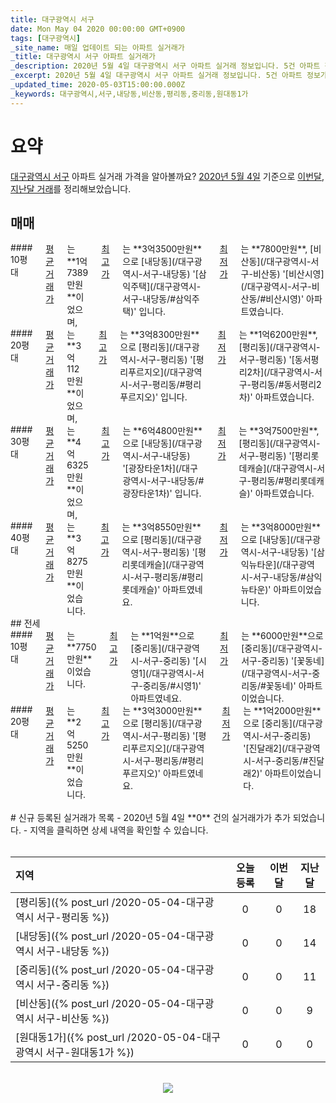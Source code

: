 ```yaml
---
title: 대구광역시 서구
date: Mon May 04 2020 00:00:00 GMT+0900
tags: [대구광역시]
_site_name: 매일 업데이트 되는 아파트 실거래가
_title: 대구광역시 서구 아파트 실거래가
_description: 2020년 5월 4일 대구광역시 서구 아파트 실거래 정보입니다. 5건 아파트 정보가 있습니다.
_excerpt: 2020년 5월 4일 대구광역시 서구 아파트 실거래 정보입니다. 5건 아파트 정보가 있습니다.
_updated_time: 2020-05-03T15:00:00.000Z
_keywords: 대구광역시,서구,내당동,비산동,평리동,중리동,원대동1가
---
```



# 요약
<ins>대구광역시 서구</ins> 아파트 실거래 가격을 알아볼까요? <ins>2020년 5월 4일</ins> 기준으로 <ins>이번달, 지난달 거래</ins>를 정리해보았습니다.

## 매매
<div class="container">
<div class="six columns" markdown="1">
#### 10평대
<ins>평균 거래가</ins>는 **1억7389만원**이었으며, <ins>최고가</ins>는 **3억3500만원**으로 [내당동](/대구광역시-서구-내당동) '[삼익주택](/대구광역시-서구-내당동/#삼익주택)' 입니다. <ins>최저가</ins>는 **7800만원**, [비산동](/대구광역시-서구-비산동) '[비산시영](/대구광역시-서구-비산동/#비산시영)' 아파트였습니다.
</div>
<div class="six columns" markdown="1">
#### 20평대
<ins>평균 거래가</ins>는 **3억112만원**이었으며, <ins>최고가</ins>는 **3억8300만원**으로 [평리동](/대구광역시-서구-평리동) '[평리푸르지오](/대구광역시-서구-평리동/#평리푸르지오)' 입니다. <ins>최저가</ins>는 **1억6200만원**, [평리동](/대구광역시-서구-평리동) '[동서평리2차](/대구광역시-서구-평리동/#동서평리2차)' 아파트였습니다.
</div>
</div>
<div class="container">
<div class="six columns" markdown="1">
#### 30평대
<ins>평균 거래가</ins>는 **4억6325만원**이었으며, <ins>최고가</ins>는 **6억4800만원**으로 [내당동](/대구광역시-서구-내당동) '[광장타운1차](/대구광역시-서구-내당동/#광장타운1차)' 입니다. <ins>최저가</ins>는 **3억7500만원**, [평리동](/대구광역시-서구-평리동) '[평리롯데캐슬](/대구광역시-서구-평리동/#평리롯데캐슬)' 아파트였습니다.
</div>
<div class="six columns" markdown="1">
#### 40평대
<ins>평균 거래가</ins>는 **3억8275만원**이었습니다. <ins>최고가</ins>는 **3억8550만원**으로 [평리동](/대구광역시-서구-평리동) '[평리롯데캐슬](/대구광역시-서구-평리동/#평리롯데캐슬)' 아파트였네요. <ins>최저가</ins>는 **3억8000만원**으로 [내당동](/대구광역시-서구-내당동) '[삼익뉴타운](/대구광역시-서구-내당동/#삼익뉴타운)' 아파트이었습니다.
</div>
</div>
## 전세
<div class="container">
<div class="six columns" markdown="1">
#### 10평대
<ins>평균 거래가</ins>는 **7750만원**이었습니다. <ins>최고가</ins>는 **1억원**으로 [중리동](/대구광역시-서구-중리동) '[시영1](/대구광역시-서구-중리동/#시영1)' 아파트였네요. <ins>최저가</ins>는 **6000만원**으로 [중리동](/대구광역시-서구-중리동) '[꽃동네](/대구광역시-서구-중리동/#꽃동네)' 아파트이었습니다.
</div>
<div class="six columns" markdown="1">
#### 20평대
<ins>평균 거래가</ins>는 **2억5250만원**이었습니다. <ins>최고가</ins>는 **3억3000만원**으로 [평리동](/대구광역시-서구-평리동) '[평리푸르지오](/대구광역시-서구-평리동/#평리푸르지오)' 아파트였네요. <ins>최저가</ins>는 **1억2000만원**으로 [중리동](/대구광역시-서구-중리동) '[진달래2](/대구광역시-서구-중리동/#진달래2)' 아파트이었습니다.
</div>
</div>


<br>
# 신규 등록된 실거래가 목록
- 2020년 5월 4일 **0** 건의 실거래가가 추가 되었습니다.
- 지역을 클릭하면 상세 내역을 확인할 수 있습니다.
<br><br>

| 지역 | 오늘 등록 | 이번달 | 지난달 |
|:---|:---:|:---:|:---:|
| [평리동]({% post_url /2020-05-04-대구광역시 서구-평리동 %}) | 0 | 0 | 18|
| [내당동]({% post_url /2020-05-04-대구광역시 서구-내당동 %}) | 0 | 0 | 14|
| [중리동]({% post_url /2020-05-04-대구광역시 서구-중리동 %}) | 0 | 0 | 11|
| [비산동]({% post_url /2020-05-04-대구광역시 서구-비산동 %}) | 0 | 0 | 9|
| [원대동1가]({% post_url /2020-05-04-대구광역시 서구-원대동1가 %}) | 0 | 0 | 0|

<p align="center"><br><img src="https://via.placeholder.com/700x120"><br></p>
